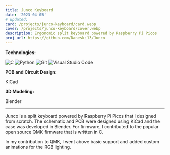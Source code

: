 ```yaml
---
title: Junco Keyboard
date: '2023-04-05'
# updated:
card: /projects/junco-keyboard/card.webp
cover: /projects/junco-keyboard/cover.webp
description: Ergonomic split keyboard powered by Raspberry Pi Picos
proj_url: https://github.com/Daneski13/Junco
---
```


<script>
    import Anchor from '$lib/components/markdown/Anchor.svelte';
</script>

**Technologies:**

![C](https://img.shields.io/badge/c-%2300599C.svg?style=for-the-badge&logo=c&logoColor=white)
![Python](https://img.shields.io/badge/python-3670A0?style=for-the-badge&logo=python&logoColor=ffdd54)
![Git](https://img.shields.io/badge/git-%23F05033.svg?style=for-the-badge&logo=git&logoColor=white)
![Visual Studio Code](https://img.shields.io/badge/Visual%20Studio%20Code-0078d7.svg?style=for-the-badge&logo=visual-studio-code&logoColor=white)

**PCB and Circuit Design:**

KiCad

**3D Modeling:**

Blender

---

Junco is a split keyboard powered by Raspberry Pi Picos that I designed from scratch. The schematic and PCB were designed using KiCad and the case was developed in Blender. For firmware, I contributed to the popular open source <Anchor href="https://github.com/qmk/qmk_firmware" rel="external">QMK</Anchor> firmware that is written in C.

In my contribution to QMK, I went above basic support and added custom animations for the RGB lighting.
